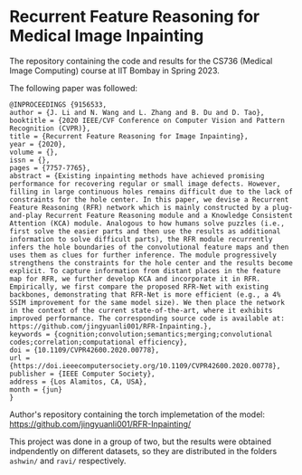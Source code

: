 # **Recurrent Feature Reasoning for Medical Image Inpainting**
The repository containing the code and results for the CS736 (Medical Image Computing) course at IIT Bombay in Spring 2023.

The following paper was followed:

```
@INPROCEEDINGS {9156533,
author = {J. Li and N. Wang and L. Zhang and B. Du and D. Tao},
booktitle = {2020 IEEE/CVF Conference on Computer Vision and Pattern Recognition (CVPR)},
title = {Recurrent Feature Reasoning for Image Inpainting},
year = {2020},
volume = {},
issn = {},
pages = {7757-7765},
abstract = {Existing inpainting methods have achieved promising performance for recovering regular or small image defects. However, filling in large continuous holes remains difficult due to the lack of constraints for the hole center. In this paper, we devise a Recurrent Feature Reasoning (RFR) network which is mainly constructed by a plug-and-play Recurrent Feature Reasoning module and a Knowledge Consistent Attention (KCA) module. Analogous to how humans solve puzzles (i.e., first solve the easier parts and then use the results as additional information to solve difficult parts), the RFR module recurrently infers the hole boundaries of the convolutional feature maps and then uses them as clues for further inference. The module progressively strengthens the constraints for the hole center and the results become explicit. To capture information from distant places in the feature map for RFR, we further develop KCA and incorporate it in RFR. Empirically, we first compare the proposed RFR-Net with existing backbones, demonstrating that RFR-Net is more efficient (e.g., a 4% SSIM improvement for the same model size). We then place the network in the context of the current state-of-the-art, where it exhibits improved performance. The corresponding source code is available at: https://github.com/jingyuanli001/RFR-Inpainting.},
keywords = {cognition;convolution;semantics;merging;convolutional codes;correlation;computational efficiency},
doi = {10.1109/CVPR42600.2020.00778},
url = {https://doi.ieeecomputersociety.org/10.1109/CVPR42600.2020.00778},
publisher = {IEEE Computer Society},
address = {Los Alamitos, CA, USA},
month = {jun}
}
```

Author's repository containing the torch implemetation of the model: https://github.com/jingyuanli001/RFR-Inpainting/

This project was done in a group of two, but the results were obtained indpendently on different datasets, so they are distributed in the folders `ashwin/` and `ravi/` respectively.